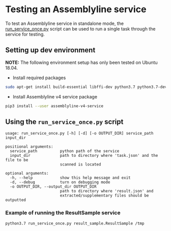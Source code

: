 # Testing an Assemblyline service
To test an Assemblyline service in standalone mode, the
[run_service_once.py](https://bitbucket.org/cse-assemblyline/alv4_service/src/master/dev/run_service_once.py) script
can be used to run a single task through the service for testing.

## Setting up dev environment
**NOTE:** The following environment setup has only been tested on Ubuntu 18.04.

* Install required packages
```bash
sudo apt-get install build-essential libffi-dev python3.7 python3.7-dev python3-pip automake autoconf libtool
```

* Install Assemblyline v4 service package
```bash
pip3 install --user assemblyline-v4-service
```

## Using the `run_service_once.py` script
```text
usage: run_service_once.py [-h] [-d] [-o OUTPUT_DIR] service_path input_dir

positional arguments:
  service_path          python path of the service
  input_dir             path to directory where 'task.json' and the file to be
                        scanned is located

optional arguments:
  -h, --help            show this help message and exit
  -d, --debug           turn on debugging mode
  -o OUTPUT_DIR, --output_dir OUTPUT_DIR
                        path to directory where 'result.json' and
                        extracted/supplementary files should be outputted
```

### Example of running the ResultSample service
```python3.7 run_service_once.py result_sample.ResultSample /tmp```
